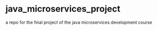 # java_microservices_project

a repo for the final project of the java microservices development course
